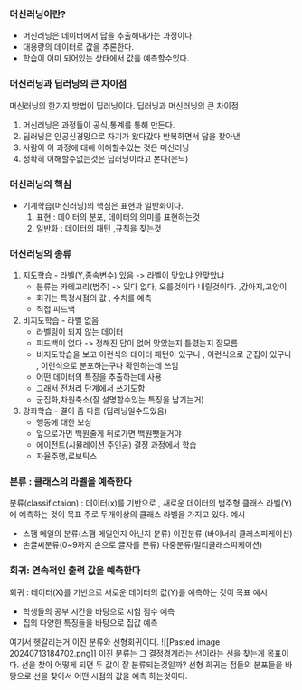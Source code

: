 ### 머신러닝이란?
- 머신러닝은 데이터에서 답을 추출해내가는 과정이다.
- 대용량의 데이터로 값을 추론한다.
- 학습이 이미 되어있는 상태에서 값을 예측할수있다.
### 머신러닝과 딥러닝의 큰 차이점
머신러닝의 한가지 방법이 딥러닝이다.
딥러닝과 머신러닝의 큰 차이점
1. 머신러닝은 과정들이 공식,통계를 통해 만든다.
1. 딥러닝은 인공신경망으로 자기가 왔다갔다 반복하면서 답을 찾아낸
2. 사람이 이 과정에 대해 이해할수있는 것은 머신러닝
2. 정확히 이해할수없는것은 딥러닝이라고 본다(은닉)

### 머신러닝의 핵심
- 기계학습(머신러닝)의 핵심은 표현과 일반화이다.
	1. 표현 : 데이터의 분포, 데이터의 의미를 표현하는것
	2. 일반화 : 데이터의 패턴 ,규칙을 찾는것

### 머신러닝의 종류
1. 지도학습 - 라벨(Y,종속변수) 있음 -> 라벨이 맞았냐 안맞았냐
	- 분류는 카테고리(범주) -> 있다 없다, 오를것이다 내릴것이다. ,강아지,고양이 
	- 회귀는 특정시점의 값 , 수치를 예측
	- 직접 피드백
1. 비지도학습 - 라벨 없음
	- 라벨링이 되지 않는 데이터 
	- 피드백이 없다 -> 정해진 답이 없어 맞았는지 틀렸는지 잘모름
	- 비지도학습을 보고 이런식의 데이터 패턴이 있구나 , 이런식으로 군집이 있구나 , 이런식으로 분포하는구나 확인하는데 쓰임
	- 어떤 데이터의 특징을 추출하는데 사용
	- 그래서 전처리 단계에서 쓰기도함
	- 군집화,차원축소(잘 설명할수있는 특징을 남기는거)
1. 강화학습 - 결이  좀 다름 (딥러닝일수도있음)
	- 행동에 대한 보상 
	- 앞으로가면 백원줄게 뒤로가면 백원뺏을거야
	- 에이전트(시뮬레이션 주인공) 결정 과정에서 학습
	- 자율주행,로보틱스


### 분류 : 클래스의 라벨을 예측한다
 분류(classifictaion) : 데이터(x)를 기반으로 , 새로운 데이터의 범주형 클래스 라벨(Y)에 예측하는 것이 목표
 주로 두개이상의 클래스 라벨을 가지고 있다. 
 예시 
 - 스팸 메일의 분류(스팸 메일인지 아닌지 분류) 이진분류 (바이너리 클래스피케이션)
 - 손글씨분류(0~9까지 손으로 글자를 분류) 다중분류(멀티클래스피케이션)

### 회귀: 연속적인 출력 값을 예측한다
회귀 : 데이터(X)를 기반으로 새로운 데이터의 값(Y)를 예측하는 것이 목표
예시
- 학생들의 공부 시간을 바탕으로 시험 점수 예측
- 집의 다양한 특징들을 바탕으로 집값 예측

여기서 헷갈리는거 이진 분류와 선형회귀이다.
![[Pasted image 20240713184702.png]]
이진 분류는 그 결정경계라는 선이라는 선을 찾는게 목표이다. 선을 찾아 어떻게 되면 두 값이 잘 분류되는것일까? 
선형 회귀는 점들의 분포들을 바탕으로 선을 찾아서 어떤 시점의 값을 예측 하는것이다. 



